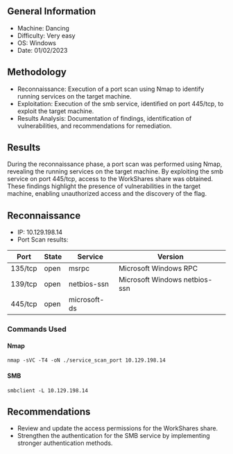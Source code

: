 ## General Information 
- Machine: Dancing
- Difficulty: Very easy
- OS: Windows
- Date: 01/02/2023


## Methodology
- Reconnaissance: Execution of a port scan using Nmap to identify running services on the target machine.
- Exploitation: Execution of the smb service, identified on port 445/tcp, to exploit the target machine.
- Results Analysis: Documentation of findings, identification of vulnerabilities, and recommendations for remediation.


## Results
During the reconnaissance phase, a port scan was performed using Nmap, revealing the running services on the target machine. By exploiting the smb service on port 445/tcp, access to the WorkShares share was obtained. These findings highlight the presence of vulnerabilities in the target machine, enabling unauthorized access and the discovery of the flag.


## Reconnaissance
- IP: 10.129.198.14
- Port Scan results:

| Port    | State | Service | Version         |
|---------|-------|---------|-----------------| 
| 135/tcp | open  | msrpc         | Microsoft Windows RPC |
| 139/tcp | open  | netbios-ssn   | Microsoft Windows netbios-ssn |
| 445/tcp | open  | microsoft-ds  |  |


### Commands Used

#### Nmap
~~~nmap
nmap -sVC -T4 -oN ./service_scan_port 10.129.198.14
~~~

#### SMB
~~~SMB
smbclient -L 10.129.198.14           
~~~


## Recommendations
- Review and update the access permissions for the WorkShares share.
- Strengthen the authentication for the SMB service by implementing stronger authentication methods.